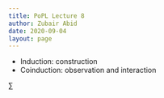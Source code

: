 ```yaml
---
title: PoPL Lecture 8
author: Zubair Abid
date: 2020-09-04
layout: page
---
```


- Induction: construction
- Coinduction: observation and interaction

∑
